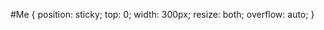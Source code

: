 
  

   #Me {
    position: sticky;
    top: 0;
    width: 300px;
    resize: both;
    overflow: auto;
   } 
 </pre>
